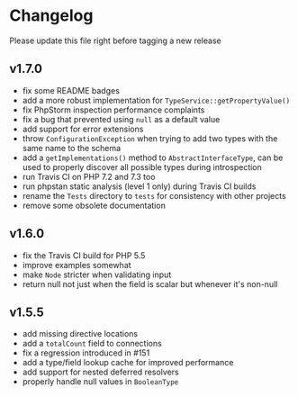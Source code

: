 # Changelog

Please update this file right before tagging a new release

## v1.7.0

* fix some README badges
* add a more robust implementation for `TypeService::getPropertyValue()`
* fix PhpStorm inspection performance complaints
* fix a bug that prevented using `null` as a default value
* add support for error extensions
* throw `ConfigurationException` when trying to add two types with the same name to the schema
* add a `getImplementations()` method to `AbstractInterfaceType`, can be used to properly discover all possible types during introspection
* run Travis CI on PHP 7.2 and 7.3 too
* run phpstan static analysis (level 1 only) during Travis CI builds
* rename the `Tests` directory to `tests` for consistency with other projects
* remove some obsolete documentation

## v1.6.0

* fix the Travis CI build for PHP 5.5
* improve examples somewhat
* make `Node` stricter when validating input
* return null not just when the field is scalar but whenever it's non-null

## v1.5.5

* add missing directive locations
* add a `totalCount` field to connections
* fix a regression introduced in #151
* add a type/field lookup cache for improved performance
* add support for nested deferred resolvers
* properly handle null values in `BooleanType`

